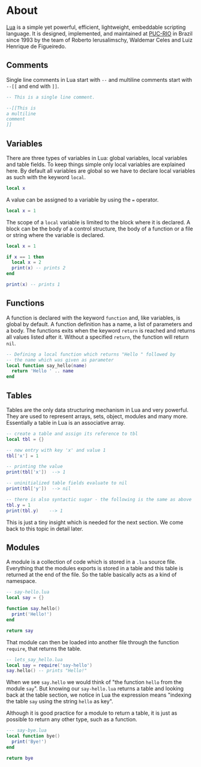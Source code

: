 # About

[Lua](https://lua.org) is a simple yet powerful, efficient, lightweight, embeddable scripting language. It is designed, implemented, and maintained at [PUC-RIO](https://www.puc-rio.br/) in Brazil since 1993 by the team of Roberto Ierusalimschy, Waldemar Celes and Luiz Henrique de Figueiredo.

## Comments

Single line comments in Lua start with `--` and multiline comments start with `--[[` and end with `]]`.
```lua
-- This is a single line comment.

--[[This is
a multiline
comment
]]
```

## Variables

There are three types of variables in Lua: global variables, local variables and table fields. To keep things simple only local variables are explained here. By default all variables are global so we have to declare local variables as such with the keyword `local`.
```lua
local x
```

A value can be assigned to a variable by using the `=` operator.
```lua
local x = 1
```

The scope of a `local` variable is limited to the block where it is declared. A block can be the body of a control structure, the body of a function or a file or string where the variable is declared.
```lua
local x = 1

if x == 1 then
  local x = 2
  print(x) -- prints 2
end

print(x) -- prints 1
```

## Functions

A function is declared with the keyword `function` and, like variables, is global by default. A function definition has a name, a list of parameters and a body. The functions exits when the keyword `return` is reached and returns all values listed after it. Without a specified `return`, the function will return `nil`.

```lua
-- Defining a local function which returns "Hello " followed by 
-- the name which was given as parameter
local function say_hello(name)
  return 'Hello ' .. name
end
```

## Tables

Tables are the only data structuring mechanism in Lua and very powerful. They are used to represent arrays, sets, object, modules and many more. Essentially a table in Lua is an associative array.
```lua
-- create a table and assign its reference to tbl
local tbl = {}

-- new entry with key 'x' and value 1
tbl['x'] = 1

-- printing the value
print(tbl['x'])  --> 1

-- uninitialized table fields evaluate to nil
print(tbl['y'])  --> nil

-- there is also syntactic sugar - the following is the same as above
tbl.y = 1
print(tbl.y)    --> 1
```

This is just a tiny insight which is needed for the next section. We come back to this topic in detail later.

## Modules

A module is a collection of code which is stored in a `.lua` source file. Everything that the modules exports is stored in a table and this table is returned at the end of the file. So the table basically acts as a kind of namespace.
```lua
-- say-hello.lua
local say = {}

function say.hello()
  print('Hello!')
end

return say
```

That module can then be loaded into another file through the function `require`, that returns the table.
```lua
-- lets_say_hello.lua
local say = require('say-hello')
say.hello() -- prints "Hello!"
```

When we see `say.hello` we would think of "the function `hello` from the module `say`". But knowing our `say-hello.lua` returns a table and looking back at the table section, we notice in Lua the expression means "indexing the table `say` using the string `hello` as key".  

Although it is good practice for a module to return a table, it is just as possible to return any other type, such as a function.

```lua
--- say-bye.lua
local function bye()
  print('Bye!')
end

return bye
```
